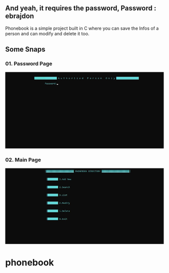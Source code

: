 ## And yeah, it requires the password, Password : ebrajdon
Phonebook is a simple project built in C where you can save the Infos of a person and can modify and delete it too.

## Some Snaps
### 01. Password Page
![Front](/snaps/front.JPG)

### 02. Main Page
![Main](/snaps/main.JPG)
# phonebook
